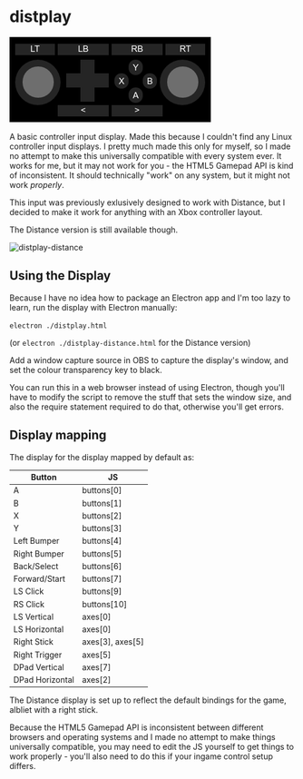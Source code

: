 # distplay
![distplay](/img/distplay.png?raw=true)

A basic controller input display. Made this because I couldn't find any
Linux controller input displays. I pretty much made this only for myself,
so I made no attempt to make this universally compatible with every system
ever. It works for me, but it may not work for you - the HTML5 Gamepad API
is kind of inconsistent. It should technically "work" on any system,
but it might not work *properly*.

This input was previously exlusively designed to work with Distance, but
I decided to make it work for anything with an Xbox controller layout.

The Distance version is still available though.

![distplay-distance](/img/distplay-distabce.png?raw=true)

## Using the Display
Because I have no idea how to package an Electron app and I'm
too lazy to learn, run the display with Electron manually:

`electron ./distplay.html`

(or `electron ./distplay-distance.html` for the Distance version)

Add a window capture source in OBS to capture the display's window, and
set the colour transparency key to black.

You can run this in a web browser instead of using Electron, though
you'll have to modify the script to remove the stuff that sets the
window size, and also the require statement required to do that,
otherwise you'll get errors.
  
## Display mapping
The display for the display mapped by default as:

| Button           | JS               |
| ---------------- | ---------------  |
| A                | buttons[0]       |
| B                | buttons[1]       |
| X                | buttons[2]       |
| Y                | buttons[3]       |
| Left Bumper      | buttons[4]       |
| Right Bumper     | buttons[5]       |
| Back/Select      | buttons[6]       |
| Forward/Start    | buttons[7]       |
| LS Click         | buttons[9]       |
| RS Click         | buttons[10]      |
| LS Vertical      | axes[0]          |
| LS Horizontal    | axes[0]          |
| Right Stick      | axes[3], axes[5] |
| Right Trigger    | axes[5]          |
| DPad Vertical    | axes[7]          |
| DPad Horizontal  | axes[2]          |

The Distance display is set up to reflect the default bindings
for the game, albliet with a right stick.

Because the HTML5 Gamepad API is inconsistent between different
browsers and operating systems and I made no attempt to make things
universally compatible, you may need to edit the JS yourself to get
things to work properly - you'll also need to do this if your
ingame control setup differs.

